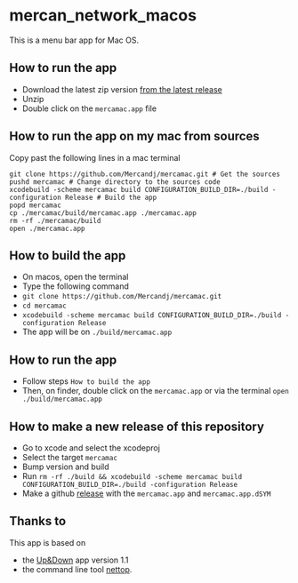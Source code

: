 # mercan_network_macos

This is a menu bar app for Mac OS.

## How to run the app

- Download the latest zip version [from the latest release](https://github.com/Mercandj/mercamac/releases)
- Unzip
- Double click on the `mercamac.app` file

## How to run the app on my mac from sources

Copy past the following lines in a mac terminal

```shell
git clone https://github.com/Mercandj/mercamac.git # Get the sources
pushd mercamac # Change directory to the sources code
xcodebuild -scheme mercamac build CONFIGURATION_BUILD_DIR=./build -configuration Release # Build the app 
popd mercamac
cp ./mercamac/build/mercamac.app ./mercamac.app
rm -rf ./mercamac/build
open ./mercamac.app
```

## How to build the app

- On macos, open the terminal
- Type the following command
- `git clone https://github.com/Mercandj/mercamac.git` 
- `cd mercamac`
- `xcodebuild -scheme mercamac build CONFIGURATION_BUILD_DIR=./build -configuration Release`
- The app will be on `./build/mercamac.app`

## How to run the app

- Follow steps `How to build the app`
- Then, on finder, double click on the `mercamac.app` or via the terminal `open ./build/mercamac.app`

## How to make a new release of this repository

- Go to xcode and select the xcodeproj
- Select the target `mercamac`
- Bump version and build
- Run `rm -rf ./build && xcodebuild -scheme mercamac build CONFIGURATION_BUILD_DIR=./build -configuration Release`
- Make a github [release](https://github.com/Mercandj/mercamac/releases) with the `mercamac.app` and `mercamac.app.dSYM`

## Thanks to

This app is based on
- the [Up&Down](https://github.com/gjiazhe/Up-Down) app version 1.1
- the command line tool [nettop](https://developer.apple.com/legacy/library/documentation/Darwin/Reference/ManPages/man1/nettop.1.html).